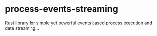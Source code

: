 # process-events-streaming
Rust library for simple yet powerful events based process execution and data streaming...
